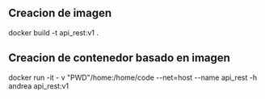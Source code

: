 ## Creacion de imagen 
docker build -t api_rest:v1 .

## Creacion de contenedor basado en imagen

docker run -it - v "PWD"/home:/home/code --net=host --name api_rest -h andrea api_rest:v1